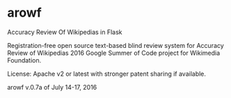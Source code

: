 # arowf

Accuracy Review Of Wikipedias in Flask

Registration-free open source text-based blind review system for
Accuracy Review of Wikipedias 2016 Google Summer of Code project for
Wikimedia Foundation.

License: Apache v2 or latest with stronger patent sharing if available.

arowf v.0.7a of July 14-17, 2016

